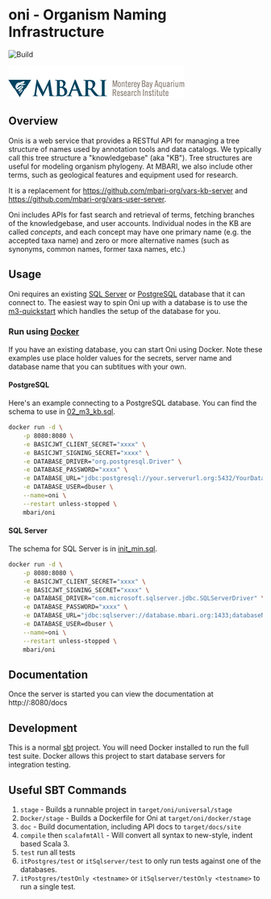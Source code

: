# oni - Organism Naming Infrastructure

![Build](https://github.com/mbari-org/oni/actions/workflows/test.yml/badge.svg)

![MBARI logo](oni/src/docs/_assets/images/logo-mbari-3b.png)

## Overview

Onis is a web service that provides a RESTful API for managing a tree structure of names used by annotation tools and data catalogs. We typically call this tree structure a "knowledgebase" (aka "KB"). Tree structures are useful for modeling organism phylogeny. At MBARI, we also include other terms, such as geological features and equipment used for research. 

It is a replacement for <https://github.com/mbari-org/vars-kb-server> and <https://github.com/mbari-org/vars-user-server>. 

Oni includes APIs for fast search and retrieval of terms, fetching branches of the knowledgebase, and user accounts. Individual nodes in the KB are called _concepts_, and each concept may have one primary name (e.g. the accepted taxa name) and zero or more alternative names (such as synonyms, common names, former taxa names, etc.)

## Usage

Oni requires an existing [SQL Server](https://www.microsoft.com/en-us/sql-server/sql-server-downloads) or [PostgreSQL](https://www.postgresql.org) database that it can connect to. The easiest way to spin Oni up with a database is to use the [m3-quickstart](https://github.com/mbari-org/m3-quickstart) which handles the setup of the database for you. 

### Run using [Docker](https://www.docker.com)

If you have an existing database, you can start Oni using Docker.  Note these examples use place holder values for the secrets, server name and database name that you can subtitues with your own.

#### PostgreSQL

Here's an example connecting to a PostgreSQL database. You can find the schema to use in [02_m3_kb.sql](it-postgres/src/test/resources/sql/02_m3_kb.sql).

```sh
docker run -d \
    -p 8080:8080 \
    -e BASICJWT_CLIENT_SECRET="xxxx" \
    -e BASICJWT_SIGNING_SECRET="xxxx" \
    -e DATABASE_DRIVER="org.postgresql.Driver" \
    -e DATABASE_PASSWORD="xxxx" \
    -e DATABASE_URL="jdbc:postgresql://your.serverurl.org:5432/YourDatabaseName?sslmode=disable&stringType=unspecified" \
    -e DATABASE_USER=dbuser \
    --name=oni \
    --restart unless-stopped \
    mbari/oni
```

#### SQL Server

The schema for SQL Server is in [init_min.sql](it-sqlserver/src/test/resources/sql/init_min.sql).

```sh
docker run -d \
    -p 8080:8080 \
    -e BASICJWT_CLIENT_SECRET="xxxx" \
    -e BASICJWT_SIGNING_SECRET="xxxx" \
    -e DATABASE_DRIVER="com.microsoft.sqlserver.jdbc.SQLServerDriver" \
    -e DATABASE_PASSWORD="xxxx" \
    -e DATABASE_URL="jdbc:sqlserver://database.mbari.org:1433;databaseName=YourDatabaseName" \
    -e DATABASE_USER=dbuser \
    --name=oni \
    --restart unless-stopped \
    mbari/oni
```

## Documentation

Once the server is started you can view the documentation at http://<yourservername>:8080/docs


## Development

This is a normal [sbt](https://www.scala-sbt.org) project. You will need Docker installed to run the full test suite. Docker allows this project to start database servers for integration testing.

## Useful SBT Commands

1. `stage` - Builds a runnable project in `target/oni/universal/stage`
2. `Docker/stage` - Builds a Dockerfile for Oni at `target/oni/docker/stage`
3. `doc` - Build documentation, including API docs to `target/docs/site`
4. `compile` then `scalafmtAll` - Will convert all syntax to new-style, indent based Scala 3.
5. `test` run all tests
6. `itPostgres/test` or `itSqlserver/test` to only run tests against one of the databases.
7. `itPostgres/testOnly <testname>` or `itSqlserver/testOnly <testname>` to run a single test.

